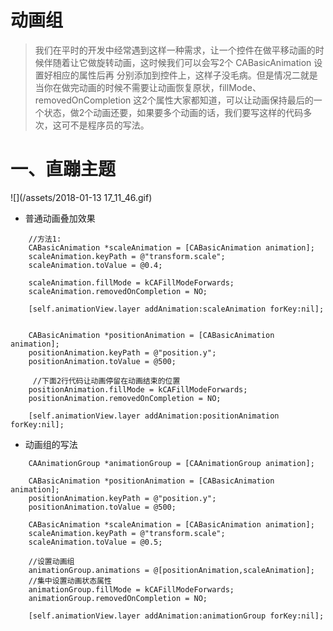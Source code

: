 # 动画组

> 我们在平时的开发中经常遇到这样一种需求，让一个控件在做平移动画的时候伴随着让它做旋转动画，这时候我们可以会写2个 CABasicAnimation 设置好相应的属性后再 分别添加到控件上，这样子没毛病。但是情况二就是当你在做完动画的时候不需要让动画恢复原状，fillMode、removedOnCompletion 这2个属性大家都知道，可以让动画保持最后的一个状态，做2个动画还要，如果要多个动画的话，我们要写这样的代码多次，这可不是程序员的写法。





# 一、直蹦主题

![](/assets/2018-01-13 17_11_46.gif)



* 普通动画叠加效果

```
    //方法1:
    CABasicAnimation *scaleAnimation = [CABasicAnimation animation];
    scaleAnimation.keyPath = @"transform.scale";
    scaleAnimation.toValue = @0.4;
    
    scaleAnimation.fillMode = kCAFillModeForwards;
    scaleAnimation.removedOnCompletion = NO;
    
    [self.animationView.layer addAnimation:scaleAnimation forKey:nil];
    
    
    CABasicAnimation *positionAnimation = [CABasicAnimation animation];
    positionAnimation.keyPath = @"position.y";
    positionAnimation.toValue = @500;
    
     //下面2行代码让动画停留在动画结束的位置
    positionAnimation.fillMode = kCAFillModeForwards;
    positionAnimation.removedOnCompletion = NO;
    
    [self.animationView.layer addAnimation:positionAnimation forKey:nil];
```

* 动画组的写法

```
    CAAnimationGroup *animationGroup = [CAAnimationGroup animation];
    
    CABasicAnimation *positionAnimation = [CABasicAnimation animation];
    positionAnimation.keyPath = @"position.y";
    positionAnimation.toValue = @500;
    
    CABasicAnimation *scaleAnimation = [CABasicAnimation animation];
    scaleAnimation.keyPath = @"transform.scale";
    scaleAnimation.toValue = @0.5;
    
    //设置动画组
    animationGroup.animations = @[positionAnimation,scaleAnimation];
    //集中设置动画状态属性
    animationGroup.fillMode = kCAFillModeForwards;
    animationGroup.removedOnCompletion = NO;
    
    [self.animationView.layer addAnimation:animationGroup forKey:nil];
```



